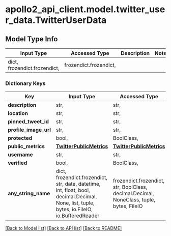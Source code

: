 # apollo2_api_client.model.twitter_user_data.TwitterUserData

## Model Type Info
Input Type | Accessed Type | Description | Notes
------------ | ------------- | ------------- | -------------
dict, frozendict.frozendict,  | frozendict.frozendict,  |  | 

### Dictionary Keys
Key | Input Type | Accessed Type | Description | Notes
------------ | ------------- | ------------- | ------------- | -------------
**description** | str,  | str,  |  | [optional] 
**location** | str,  | str,  |  | [optional] 
**pinned_tweet_id** | str,  | str,  |  | [optional] 
**profile_image_url** | str,  | str,  |  | [optional] 
**protected** | bool,  | BoolClass,  |  | [optional] 
**public_metrics** | [**TwitterPublicMetrics**](TwitterPublicMetrics.md) | [**TwitterPublicMetrics**](TwitterPublicMetrics.md) |  | [optional] 
**username** | str,  | str,  |  | [optional] 
**verified** | bool,  | BoolClass,  |  | [optional] 
**any_string_name** | dict, frozendict.frozendict, str, date, datetime, int, float, bool, decimal.Decimal, None, list, tuple, bytes, io.FileIO, io.BufferedReader | frozendict.frozendict, str, BoolClass, decimal.Decimal, NoneClass, tuple, bytes, FileIO | any string name can be used but the value must be the correct type | [optional]

[[Back to Model list]](../../README.md#documentation-for-models) [[Back to API list]](../../README.md#documentation-for-api-endpoints) [[Back to README]](../../README.md)

